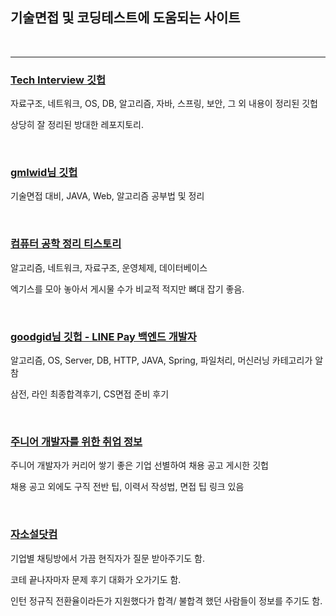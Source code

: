## 기술면접 및 코딩테스트에 도움되는 사이트 

</br>

------------

### [Tech Interview 깃헙 ](https://github.com/WeareSoft/tech-interview)

자료구조, 네트워크, OS, DB, 알고리즘, 자바, 스프링, 보안, 그 외 내용이 정리된 깃헙 

상당히 잘 정리된 방대한 레포지토리.

</br>

### [gmlwid님 깃헙](https://gmlwjd9405.github.io/tags.html#%EB%A9%B4%EC%A0%91)

기술면접 대비, JAVA, Web, 알고리즘 공부법 및 정리 

</br>

### [컴퓨터 공학 정리 티스토리](https://kosaf04pyh.tistory.com/category/Computer%20Science)

알고리즘, 네트워크, 자료구조, 운영체제, 데이터베이스

엑기스를 모아 놓아서 게시물 수가 비교적 적지만 뼈대 잡기 좋음.

</br>

### **[goodgid님 깃헙 -  LINE Pay 백엔드 개발자 ](https://goodgid.github.io/about/)**

알고리즘, OS, Server, DB, HTTP, JAVA, Spring, 파일처리, 머신러닝 카테고리가 알참

삼전, 라인 최종합격후기, CS면접 준비 후기

</br>

### [주니어 개발자를 위한 취업 정보](https://github.com/jojoldu/junior-recruit-scheduler)

주니어 개발자가 커리어 쌓기 좋은 기업 선별하여 채용 공고 게시한 깃헙

채용 공고 외에도 구직 전반 팁, 이력서 작성법, 면접 팁 링크 있음

</br>

### **[자소설닷컴](https://www.jasoseol.com/)**

기업별 채팅방에서 가끔 현직자가 질문 받아주기도 함. 

코테 끝나자마자 문제 후기 대화가 오가기도 함. 

인턴 정규직 전환율이라든가 지원했다가 합격/ 불합격 했던 사람들이 정보를 주기도 함. 

</br>



